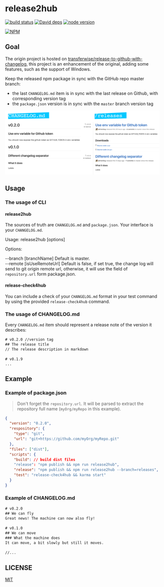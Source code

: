 # release2hub

[![build status][travis-image]][travis-url]
[![David deps][david-image]][david-url]
[![node version][node-image]][node-url]

[npm-url]: https://npmjs.org/package/release2hub
[travis-image]: https://img.shields.io/travis/yunnysunny/release2hub.svg?style=flat-square
[travis-url]: https://travis-ci.org/yunnysunny/release2hub
[david-image]: https://img.shields.io/david/yunnysunny/release2hub.svg?style=flat-square
[david-url]: https://david-dm.org/yunnysunny/release2hub
[node-image]: https://img.shields.io/badge/node.js-%3E=_6-green.svg?style=flat-square
[node-url]: http://nodejs.org/download/

[![NPM](https://nodei.co/npm/release2hub.png?downloads=true)](https://nodei.co/npm/node-release2hub/) 

## Goal
The origin project is hosted on [transferwise/release-to-github-with-changelog](https://github.com/transferwise/release-to-github-with-changelog), this project is an enhancement of the original, adding some features, such as the support of Windows.

Keep the released npm package in sync with the GitHub repo master branch:
- the last `CHANGELOG.md` item is in sync with the last release on Github, with corresponding version tag
- the `package.json` version is in sync with the `master` branch version tag

![alt tag](img/changelog_releases_sync.png)

## Usage

### The usage of CLI 
#### release2hub
The sources of truth are `CHANGELOG.md` and `package.json`.
Your interface is your `CHANGELOG.md`.

Usage: release2hub [options]

Options:
                                                                                     
--branch [branchName]         Default is master.             
--remote [isUseRemoteUrl]  Default is false, if set true, the change log will send to git origin remote url, otherwise, it will use the field of `repository.url` form package.json.

#### release-check4hub
You can include a check of your `CHANGELOG.md` format in your test command by using the provided `release-check4hub` command.

### The usage of CHANGELOG.md
Every `CHANGELOG.md` item should represent a release note of the version it describes:
```
# v0.2.0 //version tag
## The release title
// The release description in markdown

# v0.1.9
...
```


## Example
### Example of package.json
> Don't forget the `repository.url`. It will be parsed to extract the repository full name (`myOrg/myRepo` in this example).

```json
{
  "version": "0.2.0",
  "respository": {
    "type": "git",
    "url": "git+https://github.com/myOrg/myRepo.git"
  },
  "files": ["dist"],
  "scripts": {
    "build": // build dist files
    "release": "npm publish && npm run release2hub",
    "release": "npm publish && npm run release2hub --branch=releases", // optional branch name
    "test": "release-check4hub && karma start"
  }
}
```

### Example of CHANGELOG.md

```
# v0.2.0
## We can fly
Great news! The machine can now also fly!

# v0.1.0
## We can move
### What the machine does
It can move, a bit slowly but still it moves.

//...
```

## LICENSE

[MIT](LICENSE)
